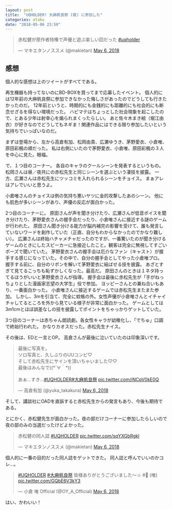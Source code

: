 ```yaml
---
layout: post
title:  "UQHOLDER! 大麻帆良祭 (夜) に参加した"
categories: otaku
date: "2018-05-06 23:50"
---
```


<blockquote class="twitter-tweet" data-partner="tweetdeck"><p lang="ja" dir="ltr">赤松健が原作者特権で声優と遊ぶ楽しい回だった <a href="https://twitter.com/hashtag/uqholder?src=hash&amp;ref_src=twsrc%5Etfw">#uqholder</a></p>&mdash; マキエタンノススメ (@makietan) <a href="https://twitter.com/makietan/status/993087747517595648?ref_src=twsrc%5Etfw">May 6, 2018</a></blockquote>
<script async src="https://platform.twitter.com/widgets.js" charset="utf-8"></script>

## 感想

個人的な感想は上のツイートがすべてである。

再生機器も持ってないのにBD-BOXを買ってまで応募したイベント。
個人的には12年前の大麻帆良祭に参加できなかった悔しさがあったのでどうしても行きたかったのだ。
12年前というと、時期的にも金銭的にも距離的にも社会的にも断念せざるを得ない環境だった。
ハピマテはちょっとした社会現象を起こしたので、とある少年は射幸心を煽られまくったらしい。
あと佐々木まき絵（堀江由衣）が好きなのでどうしてもネギま！関連作品にはできる限り参加したいという気持ちでいっぱいなのだ。

まずは登場から、左から高倉有加、松岡由貴、広瀬ゆうき、茅野愛衣、小倉唯、原田彩楓の順だった。
私は右側にいたので茅野愛衣、小倉唯、原田彩楓の３人を中心に見た。眼福。

で、１つ目のコーナー。
各自のキャラのクールシーンを発表するというもの。
松岡さんは昼／夜共にの赤松先生と同じシーンを選ぶという凄技を披露。
一方、広瀬さんは赤松先生にツッコミを入れられるシーンをチョイス。
まぁアレはアレでいいと思うよ。

小倉唯さんのチョイスは例の気持ち悪いヤツに金的攻撃したあのシーン。
他にも肌色が多いシーンがあり、声優の反応が面白かった。

2つ目のコーナーに。
原田さんが声を聞き分けたり、広瀬さんが低音ボイスを聞き分けたり、茅野愛衣さんの握手会だったり、小倉唯さんに接近する謎のゲームが行われた。
原田さん聞き分ける能力が脳内補完の影響を受けて、誰も発言していないワードを創作していた（正直、自分もわからなかったのでかなり難しい）。
広瀬さんは終始ハチャメチャだったのですが、一番驚いたのが聞き分けるゲームのときにしたスピーカーに急接近したこと。観客は完全に無視してすごいポーズで聞いていた。
茅野愛衣さんの握手会は厄介なファン（キャスト）が握手する感じになっていた。その中で、自分の握手会としてやった小倉唯プロ。
握手する前に、自分のリボンを解いて茅野愛衣に結ばせる技を披露。
あざとすぎて見てるこっちも恥ずかしくなった。最高だ。
原田さんのときは１ネタ持ってるほうがいいと茅野愛衣さんが指導。
握手会は最後に赤松先生が「手がねっちょりとした漫画家志望の大学生」役で参加。
ヨッピーさんとの兼ね合いもあり、一番面白かった。
小倉唯さんに接近するゲームでは赤松先生またまた参加。
しかし、3mを引当て、完全に蚊帳の外。女性声優が小倉唯さんとイチャイチャしてるところを外から見ている様子が非常に面白かった。
ゲームとしては3m1cmとほぼ誤差なしの技を披露してポイントをちゃっかりゲットしていた。

3つ目のコーナーは赤ちゃん朗読劇。各女性キャラが幼稚化し、「でちゅ」口調で終始行われた。
かなりカオスだった。赤松先生ナイス。

その後は、EDと一言とOP。
高倉さんが最後に泣いていたのは印象深いです。

<blockquote class="twitter-tweet" data-partner="tweetdeck"><p lang="ja" dir="ltr">最後に写真を。<br>ソロ写真と、久しぶりのUUコンビ♡<br>そして赤松先生にサインを頂いちゃいました♡♡<br>最後はみんなで((*´∀｀*))<br><br>あぁ…すき…<a href="https://twitter.com/hashtag/UQHOLDER?src=hash&amp;ref_src=twsrc%5Etfw">#UQHOLDER</a><a href="https://twitter.com/hashtag/%E5%A4%A7%E9%BA%BB%E5%B8%86%E8%89%AF%E7%A5%AD?src=hash&amp;ref_src=twsrc%5Etfw">#大麻帆良祭</a> <a href="https://t.co/iNCpV0kE0Q">pic.twitter.com/iNCpV0kE0Q</a></p>&mdash; 高倉有加 (@yuka_takakura) <a href="https://twitter.com/yuka_takakura/status/993125031344390144?ref_src=twsrc%5Etfw">May 6, 2018</a></blockquote>
<script async src="https://platform.twitter.com/widgets.js" charset="utf-8"></script>

そして、講談社にOADを直訴すると赤松先生からの発言もあり、今後も期待である。

とにかく、赤松健先生が面白かった。夜の部だけコーナーに参加したらしいので夜の部のみの当選だったけどよかった。

<blockquote class="twitter-tweet" data-partner="tweetdeck"><p lang="ja" dir="ltr">赤松健の同人誌 <a href="https://twitter.com/hashtag/UQHOLDER?src=hash&amp;ref_src=twsrc%5Etfw">#UQHOLDER</a> <a href="https://t.co/sqYXGbRgkl">pic.twitter.com/sqYXGbRgkl</a></p>&mdash; マキエタンノススメ (@makietan) <a href="https://twitter.com/makietan/status/993091462362382336?ref_src=twsrc%5Etfw">May 6, 2018</a></blockquote>
<script async src="https://platform.twitter.com/widgets.js" charset="utf-8"></script>

個人的に一番の目的だった同人誌をゲットできた。
同人誌と呼んでいいのかコレ...。

<blockquote class="twitter-tweet" data-partner="tweetdeck"><p lang="ja" dir="ltr"><a href="https://twitter.com/hashtag/UQHOLDER?src=hash&amp;ref_src=twsrc%5Etfw">#UQHOLDER</a> <a href="https://twitter.com/hashtag/%E5%A4%A7%E9%BA%BB%E5%B8%86%E8%89%AF%E7%A5%AD?src=hash&amp;ref_src=twsrc%5Etfw">#大麻帆良祭</a> 皆様ありがとうございました〜☺️  #🎀 (唯) <a href="https://t.co/GQbE6V3kY3">pic.twitter.com/GQbE6V3kY3</a></p>&mdash; 小倉 唯 Official (@OY_A_Official) <a href="https://twitter.com/OY_A_Official/status/993103124549136384?ref_src=twsrc%5Etfw">May 6, 2018</a></blockquote>

はい、かわいい！
